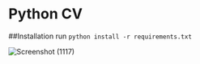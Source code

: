 # Python CV

##Installation
run `python install -r requirements.txt`

![Screenshot (1117)](https://github.com/jreardoniv/python-cv/assets/171094811/cd21c355-cca6-4957-808e-14c07853f7bb)

